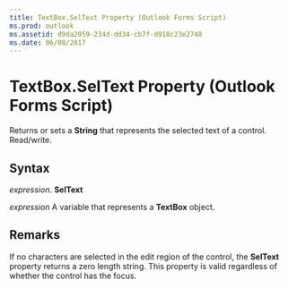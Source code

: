 ```yaml
---
title: TextBox.SelText Property (Outlook Forms Script)
ms.prod: outlook
ms.assetid: d9da2959-234d-dd34-cb7f-d918c23e2748
ms.date: 06/08/2017
---
```



# TextBox.SelText Property (Outlook Forms Script)

Returns or sets a  **String** that represents the selected text of a control. Read/write.


## Syntax

 _expression_. **SelText**

 _expression_ A variable that represents a  **TextBox** object.


## Remarks

If no characters are selected in the edit region of the control, the  **SelText** property returns a zero length string. This property is valid regardless of whether the control has the focus.


